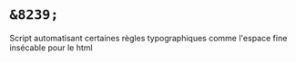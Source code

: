<code>&8239;</code>
=======

Script automatisant certaines règles typographiques comme l'espace fine insécable pour le html
